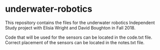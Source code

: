 # underwater-robotics

This repository contains the files for the underwater robotics Independent Study project with Elisia Wright and David Boughton in Fall 2018.

Code that will be used for the sensors can be located in the code.txt file. Correct placement of the sensors can be located in the notes.txt file.
